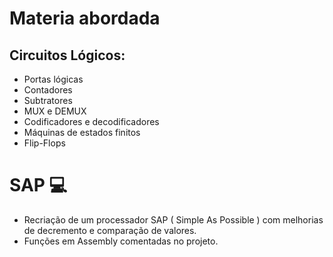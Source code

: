 # Materia abordada
## Circuitos Lógicos:
- Portas lógicas
- Contadores
- Subtratores
- MUX e DEMUX
- Codificadores e decodificadores
- Máquinas de estados finitos
- Flip-Flops

# SAP 💻
- Recriação de um processador SAP ( Simple As Possible ) com melhorias de decremento e comparação de valores.
- Funções em Assembly comentadas no projeto.
